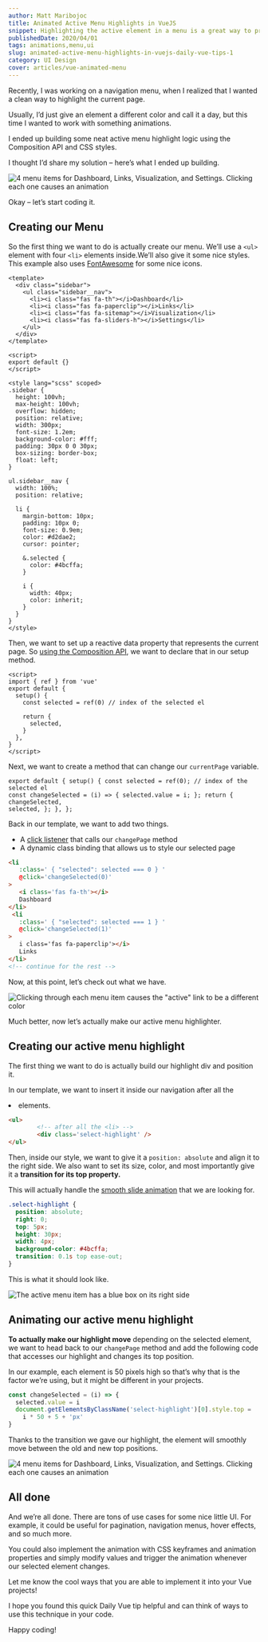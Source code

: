 ```yaml
---
author: Matt Maribojoc
title: Animated Active Menu Highlights in VueJS
snippet: Highlighting the active element in a menu is a great way to provide visual feedback to your site’s visitors. Let’s add animation to make it even better.
publishedDate: 2020/04/01
tags: animations,menu,ui
slug: animated-active-menu-highlights-in-vuejs-daily-vue-tips-1
category: UI Design
cover: articles/vue-animated-menu
---
```

Recently, I was working on a navigation menu, when I realized that I wanted a clean way to highlight the current page.

Usually, I’d just give an element a different color and call it a day, but this time I wanted to work with something animations.

I ended up building some neat active menu highlight logic using the Composition API and CSS styles.

I thought I’d share my solution – here’s what I ended up building.

![4 menu items for Dashboard, Links, Visualization, and Settings. Clicking each one causes an animation](/img/articles/vue-animated-menu/demo.gif)

Okay – let’s start coding it.

## Creating our Menu

So the first thing we want to do is actually create our menu. We’ll use a `<ul>` element with four `<li>` elements inside.We’ll also give it some nice styles. This example also uses [FontAwesome](https://fontawesome.com/) for some nice icons.

```vue
<template>
  <div class="sidebar">
    <ul class="sidebar__nav">
      <li><i class="fas fa-th"></i>Dashboard</li>
      <li><i class="fas fa-paperclip"></i>Links</li>
      <li><i class="fas fa-sitemap"></i>Visualization</li>
      <li><i class="fas fa-sliders-h"></i>Settings</li>
    </ul>
  </div>
</template>

<script>
export default {}
</script>

<style lang="scss" scoped>
.sidebar {
  height: 100vh;
  max-height: 100vh;
  overflow: hidden;
  position: relative;
  width: 300px;
  font-size: 1.2em;
  background-color: #fff;
  padding: 30px 0 0 30px;
  box-sizing: border-box;
  float: left;
}

ul.sidebar__nav {
  width: 100%;
  position: relative;

  li {
    margin-bottom: 10px;
    padding: 10px 0;
    font-size: 0.9em;
    color: #d2dae2;
    cursor: pointer;

    &.selected {
      color: #4bcffa;
    }

    i {
      width: 40px;
      color: inherit;
    }
  }
}
</style>
```

Then, we want to set up a reactive data property that represents the current page. So [using the Composition API](https://learnvue.co/2020/01/4-vue3-composition-api-tips-you-should-know/), we want to declare that in our setup method.

```vue
<script>
import { ref } from 'vue'
export default {
  setup() {
    const selected = ref(0) // index of the selected el

    return {
      selected,
    }
  },
}
</script>
```

Next, we want to create a method that can change our `currentPage` variable.

```vue
export default { setup() { const selected = ref(0); // index of the selected el
const changeSelected = (i) => { selected.value = i; }; return { changeSelected,
selected, }; }, };
```

Back in our template, we want to add two things.

- A [click listener](https://learnvue.co/2020/01/a-vue-event-handling-cheatsheet-the-essentials) that calls our `changePage` method
- A dynamic class binding that allows us to style our selected page

```html
<li
   :class=' { "selected": selected === 0 } '
   @click='changeSelected(0)'
>
   <i class='fas fa-th'></i>
   Dashboard
</li>
 <li
   :class=' { "selected": selected === 1 } '
   @click='changeSelected(1)'
>
   i class='fas fa-paperclip'></i>
   Links
</li>
<!-- continue for the rest -->
```

Now, at this point, let’s check out what we have.

![Clicking through each menu item causes the "active" link to be a different color](/img/articles/vue-animated-menu/clicking.gif)

Much better, now let’s actually make our active menu highlighter.

## Creating our active menu highlight

The first thing we want to do is actually build our highlight div and position it.

In our template, we want to insert it inside our navigation after all the <li> elements.

```html
<ul>
        <!-- after all the <li> -->
        <div class='select-highlight' />
</ul>
```

Then, inside our style, we want to give it a `position: absolute` and align it to the right side. We also want to set its size, color, and most importantly give it a **transition for its top property.**

This will actually handle the [smooth slide animation](https://learnvue.co/2020/02/vuejs-animations-for-beginners/) that we are looking for.

```css
.select-highlight {
  position: absolute;
  right: 0;
  top: 5px;
  height: 30px;
  width: 4px;
  background-color: #4bcffa;
  transition: 0.1s top ease-out;
}
```

This is what it should look like.

![The active menu item has a blue box on its right side](/img/articles/vue-animated-menu/with-border.png)

## Animating our active menu highlight

**To actually make our highlight move** depending on the selected element, we want to head back to our `changePage` method and add the following code that accesses our highlight and changes its top position.

In our example, each element is 50 pixels high so that’s why that is the factor we’re using, but it might be different in your projects.

```js
const changeSelected = (i) => {
  selected.value = i
  document.getElementsByClassName('select-highlight')[0].style.top =
    i * 50 + 5 + 'px'
}
```

Thanks to the transition we gave our highlight, the element will smoothly move between the old and new top positions.

![4 menu items for Dashboard, Links, Visualization, and Settings. Clicking each one causes an animation](/img/articles/vue-animated-menu/demo.gif)

## All done

And we’re all done. There are tons of use cases for some nice little UI. For example, it could be useful for pagination, navigation menus, hover effects, and so much more.

You could also implement the animation with CSS keyframes and animation properties and simply modify values and trigger the animation whenever our selected element changes.

Let me know the cool ways that you are able to implement it into your Vue projects!

I hope you found this quick Daily Vue tip helpful and can think of ways to use this technique in your code.

Happy coding!
